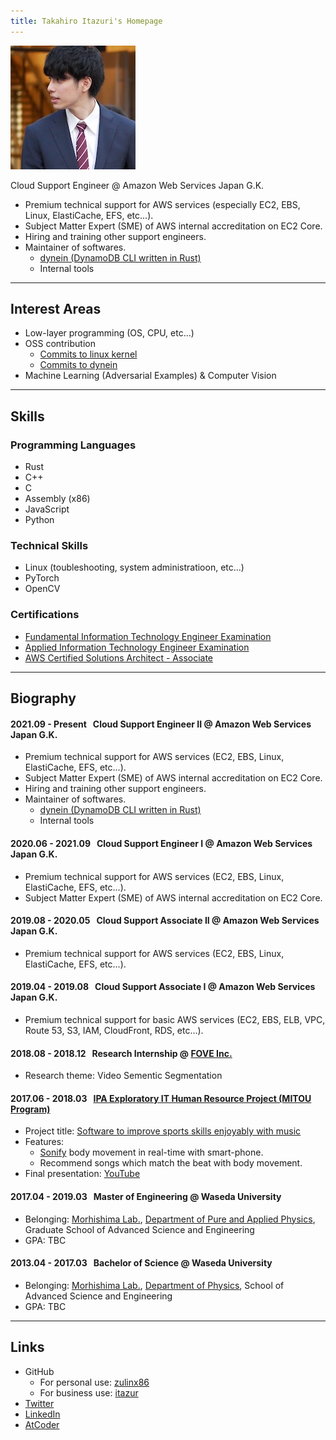 ```yaml
---
title: Takahiro Itazuri's Homepage
---
```


![portrait](img/portrait.jpeg)

Cloud Support Engineer @ Amazon Web Services Japan G.K.
- Premium technical support for AWS services (especially EC2, EBS, Linux, ElastiCache, EFS, etc...).
- Subject Matter Expert (SME) of AWS internal accreditation on EC2 Core.
- Hiring and training other support engineers.
- Maintainer of softwares.
	- [dynein (DynamoDB CLI written in Rust)](https://github.com/awslabs/dynein)
	- Internal tools

---

## Interest Areas
- Low-layer programming (OS, CPU, etc...)
- OSS contribution
	- [Commits to linux kernel](https://git.kernel.org/pub/scm/linux/kernel/git/torvalds/linux.git/log/?qt=grep&q=Takahiro+Itazuri)
	- [Commits to dynein](https://github.com/awslabs/dynein/commits/main?author=itazur)
- Machine Learning (Adversarial Examples) & Computer Vision

---

## Skills
### Programming Languages
- Rust
- C++
- C
- Assembly (x86)
- JavaScript
- Python

### Technical Skills
- Linux (toubleshooting, system administratioon, etc...)
- PyTorch
- OpenCV

### Certifications
- [Fundamental Information Technology Engineer Examination](https://www.jitec.ipa.go.jp/2_01english/02examcategories.html)
- [Applied Information Technology Engineer Examination](https://www.jitec.ipa.go.jp/2_01english/02examcategories.html)
- [AWS Certified Solutions Architect - Associate](https://aws.amazon.com/certification/certified-solutions-architect-associate/)

---

## Biography
#### 2021.09 - Present &nbsp; Cloud Support Engineer II @ Amazon Web Services Japan G.K.
- Premium technical support for AWS services (EC2, EBS, Linux, ElastiCache, EFS, etc...).
- Subject Matter Expert (SME) of AWS internal accreditation on EC2 Core.
- Hiring and training other support engineers.
- Maintainer of softwares.
	- [dynein (DynamoDB CLI written in Rust)](https://github.com/awslabs/dynein)
	- Internal tools

#### 2020.06 - 2021.09 &nbsp; Cloud Support Engineer I @ Amazon Web Services Japan G.K.
- Premium technical support for AWS services (EC2, EBS, Linux, ElastiCache, EFS, etc...).
- Subject Matter Expert (SME) of AWS internal accreditation on EC2 Core.

#### 2019.08 - 2020.05 &nbsp; Cloud Support Associate II @ Amazon Web Services Japan G.K.
- Premium technical support for AWS services (EC2, EBS, Linux, ElastiCache, EFS, etc...).

#### 2019.04 - 2019.08 &nbsp; Cloud Support Associate I @ Amazon Web Services Japan G.K.
- Premium technical support for basic AWS services (EC2, EBS, ELB, VPC, Route 53, S3, IAM, CloudFront, RDS, etc...).

#### 2018.08 - 2018.12 &nbsp; Research Internship @ [FOVE Inc.](https://fove-inc.com/)
- Research theme: Video Sementic Segmentation

#### 2017.06 - 2018.03 &nbsp; [IPA Exploratory IT Human Resource Project (MITOU Program)](https://www.ipa.go.jp/english/humandev/third.html)
- Project title: [Software to improve sports skills enjoyably with music](https://www.ipa.go.jp/jinzai/mitou/2017/gaiyou_ig-2.html)
- Features:
	 - [Sonify](https://en.wikipedia.org/wiki/Data_sonification) body movement in real-time with smart-phone.
	 - Recommend songs which match the beat with body movement.
- Final presentation: [YouTube](https://www.youtube.com/watch?v=3AcnrROn8rk)

#### 2017.04 - 2019.03 &nbsp; Master of Engineering @ Waseda University
- Belonging: [Morhishima Lab.](http://www.mlab.phys.waseda.ac.jp/?lang=en), [Department of Pure and Applied Physics](http://www.phys.waseda.ac.jp/), Graduate School of Advanced Science and Engineering
- GPA: TBC

#### 2013.04 - 2017.03 &nbsp; Bachelor of Science @ Waseda University
- Belonging: [Morhishima Lab.](http://www.mlab.phys.waseda.ac.jp/?lang=en), [Department of Physics](http://www.phys.waseda.ac.jp/), School of Advanced Science and Engineering
- GPA: TBC

---

## Links
- GitHub
	- For personal use: [zulinx86](https://github.com/zulinx86)
	- For business use: [itazur](https://github.com/itazur)
- [Twitter](https://twitter.com/zulinx86)
- [LinkedIn](https://www.linkedin.com/in/takahiro-itazuri-b6567b148/)
- [AtCoder](https://atcoder.jp/users/zulinx86)

